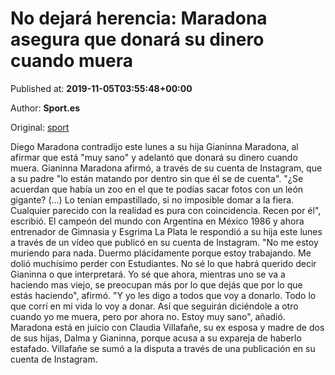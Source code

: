 
# No dejará herencia: Maradona asegura que donará su dinero cuando muera

Published at: **2019-11-05T03:55:48+00:00**

Author: **Sport.es**

Original: [sport](https://www.sport.es/es/noticias/futbol-america/dejara-herencia-maradona-asegura-donara-dinero-cuando-muera-7714737)

Diego Maradona contradijo este lunes a su hija Gianinna Maradona, al afirmar que está "muy sano" y adelantó que donará su dinero cuando muera.
Gianinna Maradona afirmó, a través de su cuenta de Instagram, que a su padre "lo están matando por dentro sin que él se de cuenta".
"¿Se acuerdan que había un zoo en el que te podías sacar fotos con un león gigante? (...) Lo tenían empastillado, si no imposible domar a la fiera. Cualquier parecido con la realidad es pura con coincidencia. Recen por él", escribió.
El campeón del mundo con Argentina en México 1986 y ahora entrenador de Gimnasia y Esgrima La Plata le respondió a su hija este lunes a través de un vídeo que publicó en su cuenta de Instagram.
"No me estoy muriendo para nada. Duermo plácidamente porque estoy trabajando. Me dolió muchísimo perder con Estudiantes. No sé lo que habrá querido decir Gianinna o que interpretará. Yo sé que ahora, mientras uno se va a haciendo mas viejo, se preocupan más por lo que dejás que por lo que estás haciendo", afirmó.
"Y yo les digo a todos que voy a donarlo. Todo lo que corrí en mi vida lo voy a donar. Así que seguirán diciéndole a otro cuando yo me muera, pero por ahora no. Estoy muy sano", añadió.
Maradona está en juicio con Claudia Villafañe, su ex esposa y madre de dos de sus hijas, Dalma y Gianinna, porque acusa a su expareja de haberlo estafado.
Villafañe se sumó a la disputa a través de una publicación en su cuenta de Instagram.
